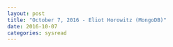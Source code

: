 ```yaml
---
layout: post
title: "October 7, 2016 - Eliot Horowitz (MongoDB)"
date: 2016-10-07
categories: sysread
---
```



